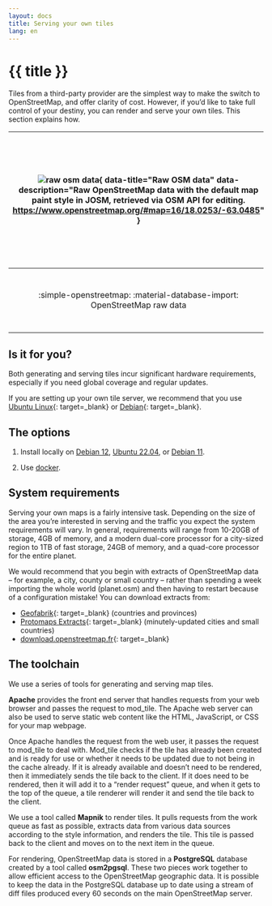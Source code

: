 ```yaml
---
layout: docs
title: Serving your own tiles
lang: en
---
```


# {{ title }}

Tiles from a third-party provider are the simplest way to make the switch to OpenStreetMap, and offer clarity of cost. However, if you’d like to take full control of your destiny, you can render and serve your own tiles. This section explains how.

![raw osm data](/assets/img/raw-osm-data.webp){ data-title="Raw OSM data" data-description="Raw OpenStreetMap data with the default map paint style in JOSM, retrieved via OSM API for editing. https://www.openstreetmap.org/#map=16/18.0253/-63.0485" } | ![tile server](/assets/img/vector_tiles_pyramid_structure_window.webp){ data-title="Map tiles pyramid" data-description="Each zoom level of the map is cut into small parts called tiles. Usually, the size of one tile is 256×256 pixels." } | ![map usage](/assets/img/map-usage.webp){ data-title="Tiles are served in your website" data-description="The tiles prepared by your tile server are then displayed in the client's web browser or other application." }
:--:|:--:|:--:
:simple-openstreetmap: :material-database-import: OpenStreetMap raw data | :material-server: :material-checkerboard-plus: Your own tile server | :fontawesome-solid-users: :octicons-browser-16: Users browsing your website

## Is it for you?

Both generating and serving tiles incur significant hardware requirements, especially if you need global coverage and regular updates.

If you are setting up your own tile server, we recommend that you use [Ubuntu Linux](https://ubuntu.com/){: target=_blank} or [Debian](https://www.debian.org/releases/){: target=_blank}.

## The options

1. Install locally on [Debian 12](manually-building-a-tile-server-debian-12.md), [Ubuntu 22.04](manually-building-a-tile-server-ubuntu-22-04-lts.md), or [Debian 11](manually-building-a-tile-server-debian-11.md).

2. Use [docker](using-a-docker-container.md).

## System requirements

Serving your own maps is a fairly intensive task. Depending on the size of the area you’re interested in serving and the traffic you expect the system requirements will vary. In general, requirements will range from 10-20GB of storage, 4GB of memory, and a modern dual-core processor for a city-sized region to 1TB of fast storage, 24GB of memory, and a quad-core processor for the entire planet.

We would recommend that you begin with extracts of OpenStreetMap data – for example, a city, county or small country – rather than spending a week importing the whole world (planet.osm) and then having to restart because of a configuration mistake! You can download extracts from:

* [Geofabrik](https://download.geofabrik.de/){: target=_blank} (countries and provinces)
* [Protomaps Extracts](https://protomaps.com/extracts){: target=_blank} (minutely-updated cities and small countries)
* [download.openstreetmap.fr](https://download.openstreetmap.fr/){: target=_blank}

## The toolchain

We use a series of tools for generating and serving map tiles.

**Apache** provides the front end server that handles requests from your web browser and passes the request to mod_tile. The Apache web server can also be used to serve static web content like the HTML, JavaScript, or CSS for your map webpage.

Once Apache handles the request from the web user, it passes the request to mod_tile to deal with. Mod_tile checks if the tile has already been created and is ready for use or whether it needs to be updated due to not being in the cache already. If it is already available and doesn’t need to be rendered, then it immediately sends the tile back to the client. If it does need to be rendered, then it will add it to a “render request” queue, and when it gets to the top of the queue, a tile renderer will render it and send the tile back to the client.

We use a tool called **Mapnik** to render tiles. It pulls requests from the work queue as fast as possible, extracts data from various data sources according to the style information, and renders the tile. This tile is passed back to the client and moves on to the next item in the queue.

For rendering, OpenStreetMap data is stored in a **PostgreSQL** database created by a tool called **osm2pgsql**. These two pieces work together to allow efficient access to the OpenStreetMap geographic data. It is possible to keep the data in the PostgreSQL database up to date using a stream of diff files produced every 60 seconds on the main OpenStreetMap server.
